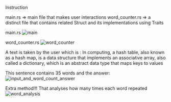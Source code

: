 Instruction

main.rs => main file that makes user interactions
word_counter.rs => a distinct file that contains related Struct and its implementations using Traits

main.rs
![main](https://github.com/furkancetinalp/icp_bootcamp_homework_two/assets/99509540/06f4335f-1c7c-4c3c-919a-3c6e31aaaa87)


word_counter.rs
![word_counter](https://github.com/furkancetinalp/icp_bootcamp_homework_two/assets/99509540/a8584964-882e-4158-ae47-8989b0443ca8)

A text is taken by the user which is : 
In computing, a hash table, also known as a hash map, is a data structure that implements an associative array, also called a dictionary, which is an abstract data type that maps keys to values

This sentence contains 35 words and the answer:
![input_and_word_count_answer](https://github.com/furkancetinalp/icp_bootcamp_homework_two/assets/99509540/c3a97a00-3f85-426d-b1b0-1acba9662596)


Extra method!!! That analyses how many times each word repeated
![word_analysis](https://github.com/furkancetinalp/icp_bootcamp_homework_two/assets/99509540/d2d0e367-0ce4-40ad-b55e-a0f8a5b150aa)
